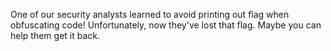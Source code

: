 One of our security analysts learned to avoid printing out flag when obfuscating code!
Unfortunately, now they've lost that flag.
Maybe you can help them get it back.
